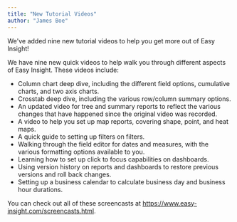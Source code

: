 ```yaml
---
title: "New Tutorial Videos"
author: "James Boe"
---
```


We've added nine new tutorial videos to help you get more out of Easy Insight!<!--more-->

We have nine new quick videos to help walk you through different aspects of Easy Insight. These videos include:

<ul>
<li>Column chart deep dive, including the different field options, cumulative charts, and two axis charts.</li>
<li>Crosstab deep dive, including the various row/column summary options.</li>
<li>An updated video for tree and summary reports to reflect the various changes that have happened since the original video was recorded.</li>
<li>A video to help you set up map reports, covering shape, point, and heat maps.</li>
<li>A quick guide to setting up filters on filters.</li>
<li>Walking through the field editor for dates and measures, with the various formatting options available to you.</li>
<li>Learning how to set up click to focus capabilities on dashboards.</li>
<li>Using version history on reports and dashboards to restore previous versions and roll back changes.</li>
<li>Setting up a business calendar to calculate business day and business hour durations.</li>
</ul>

You can check out all of these screencasts at <a href="https://www.easy-insight.com/screencasts.html">https://www.easy-insight.com/screencasts.html</a>.
